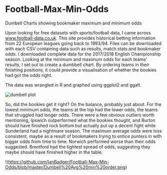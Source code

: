 # Football-Max-Min-Odds
Dumbell Charts showing bookmaker maximum and minimum odds

Upon looking for free datasets with sports/football data, I came across www.football-data.co.uk. This site provides historical betting information from 22 European leagues going back to 1993/94. Files can be downloaded with each CSV containing data such as results, match stats and bookmaker odds. I downloaded complete data for the 2017/2018 English Championship season. Looking at the minimum and maximum odds for each teams’ results, I set out to create a dumbbell chart. By ordering teams in their finishing positions, it could provide a visualisation of whether the bookies had got the odds right. 

The data was wrangled in R and graphed using ggplot2 and ggalt. 

![dumbell plot](https://user-images.githubusercontent.com/42275367/47259645-59232280-d4a4-11e8-9ac5-b8475ec313fa.png)

So, did the bookies get it right? On the balance, probably just about. For the lowest minimum odds, the teams at the top had the lower odds, the teams that struggled had longer odds. There were a few obvious outliers worth mentioning, Ipswich outperformed what the bookies thought, and Burton should have finished rock bottom but actually put up a decent fight while Sunderland had a nightmare season. The maximum average odds were loss consistent, maybe as a result of bookmakers trying to entice punters in with bigger odds from time to time. 
Norwich performed worse than their odds suggested. Brentford had the tightest spread of odds, suggesting they maybe should have finished higher in the table. 

!(https://github.com/IanBadger/Football-Max-Min-Odds/blob/master/Dumbell%20Avg%20min%20order.png)
